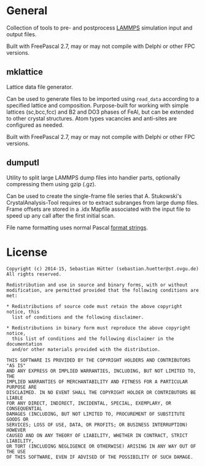 General
=======
Collection of tools to pre- and postprocess [LAMMPS](http://lammps.sandia.gov/) simulation
input and output files.

Built with FreePascal 2.7, may or may not compile with Delphi or other FPC versions.

mklattice
---------
Lattice data file generator.

Can be used to generate files to be imported using `read_data` according to a specified
lattice and composition. Purpose-built for working with simple lattices (sc,bcc,fcc) and
B2 and DO3 phases of FeAl, but can be extended to other crystal structures. Atom types
vacancies and anti-sites are configured as needed.

Built with FreePascal 2.7, may or may not compile with Delphi or other FPC versions.

dumputl
-------
Utility to split large LAMMPS dump files into handier parts, optionally compressing them using
gzip (.gz).

Can be used to create the single-frame file series that A. Stukowski's CrystalAnalysis-Tool requires
or to extract subranges from large dump files. Frame offsets are stored in a .idx Mapfile associated
with the input file to speed up any call after the first initial scan.

File name formatting uses normal Pascal [format strings](http://www.freepascal.org/docs-html/rtl/sysutils/format.html).

License
=======
```
Copyright (c) 2014-15, Sebastian Hütter (sebastian.huetter@st.ovgu.de)
All rights reserved.

Redistribution and use in source and binary forms, with or without
modification, are permitted provided that the following conditions are met:

* Redistributions of source code must retain the above copyright notice, this
  list of conditions and the following disclaimer.

* Redistributions in binary form must reproduce the above copyright notice,
  this list of conditions and the following disclaimer in the documentation
  and/or other materials provided with the distribution.

THIS SOFTWARE IS PROVIDED BY THE COPYRIGHT HOLDERS AND CONTRIBUTORS "AS IS"
AND ANY EXPRESS OR IMPLIED WARRANTIES, INCLUDING, BUT NOT LIMITED TO, THE
IMPLIED WARRANTIES OF MERCHANTABILITY AND FITNESS FOR A PARTICULAR PURPOSE ARE
DISCLAIMED. IN NO EVENT SHALL THE COPYRIGHT HOLDER OR CONTRIBUTORS BE LIABLE
FOR ANY DIRECT, INDIRECT, INCIDENTAL, SPECIAL, EXEMPLARY, OR CONSEQUENTIAL
DAMAGES (INCLUDING, BUT NOT LIMITED TO, PROCUREMENT OF SUBSTITUTE GOODS OR
SERVICES; LOSS OF USE, DATA, OR PROFITS; OR BUSINESS INTERRUPTION) HOWEVER
CAUSED AND ON ANY THEORY OF LIABILITY, WHETHER IN CONTRACT, STRICT LIABILITY,
OR TORT (INCLUDING NEGLIGENCE OR OTHERWISE) ARISING IN ANY WAY OUT OF THE USE
OF THIS SOFTWARE, EVEN IF ADVISED OF THE POSSIBILITY OF SUCH DAMAGE.
```

